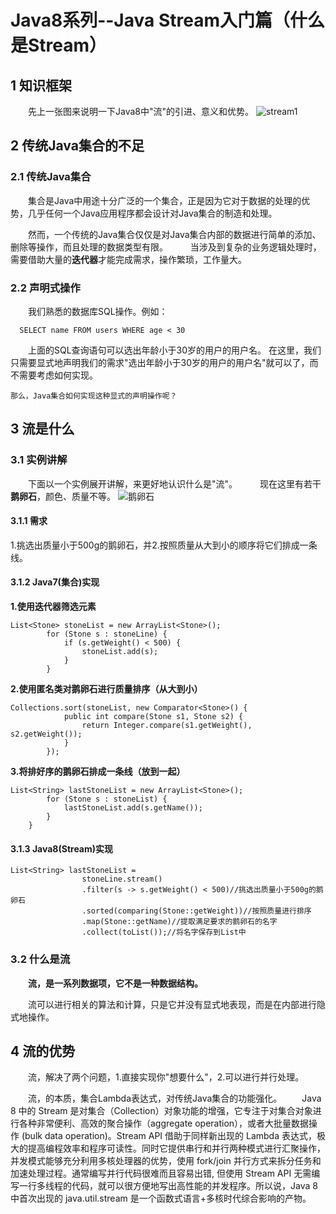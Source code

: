 # **Java8系列--Java Stream入门篇（什么是Stream）**
## **1 知识框架**
  　　先上一张图来说明一下Java8中"流"的引进、意义和优势。
  ![stream1](http://img.blog.csdn.net/20170716204058364?watermark/2/text/aHR0cDovL2Jsb2cuY3Nkbi5uZXQvcXFfMzM0Mjk5Njg=/font/5a6L5L2T/fontsize/400/fill/I0JBQkFCMA==/dissolve/70/gravity/SouthEast)
## **2 传统Java集合的不足**
### **2.1 传统Java集合**
  　　集合是Java中用途十分广泛的一个集合，正是因为它对于数据的处理的优势，几乎任何一个Java应用程序都会设计对Java集合的制造和处理。

  　　然而，一个传统的Java集合仅仅是对Java集合内部的数据进行简单的添加、删除等操作，而且处理的数据类型有限。
 　　 
      当涉及到复杂的业务逻辑处理时，需要借助大量的**迭代器**才能完成需求，操作繁琐，工作量大。
### **2.2 声明式操作**
 　　我们熟悉的数据库SQL操作。例如：

```
  SELECT name FROM users WHERE age < 30
```
　　上面的SQL查询语句可以选出年龄小于30岁的用户的用户名。
在这里，我们只需要显式地声明我们的需求"选出年龄小于30岁的用户的用户名"就可以了，而不需要考虑如何实现。

    那么，Java集合如何实现这种显式的声明操作呢？
## **3 流是什么**
### **3.1 实例讲解**
　　下面以一个实例展开讲解，来更好地认识什么是"流"。
　　
    现在这里有若干**鹅卵石**，颜色、质量不等。
![鹅卵石](http://img.blog.csdn.net/20170716210426812?watermark/2/text/aHR0cDovL2Jsb2cuY3Nkbi5uZXQvcXFfMzM0Mjk5Njg=/font/5a6L5L2T/fontsize/400/fill/I0JBQkFCMA==/dissolve/70/gravity/SouthEast)
#### **3.1.1 需求**
  1.挑选出质量小于500g的鹅卵石，并2.按照质量从大到小的顺序将它们排成一条线。
#### **3.1.2 Java7(集合)实现**
**1.使用迭代器筛选元素**

```
List<Stone> stoneList = new ArrayList<Stone>();
		for (Stone s : stoneLine) {
			if (s.getWeight() < 500) {
				stoneList.add(s);
			}
		}
```

**2.使用匿名类对鹅卵石进行质量排序（从大到小）**

```
Collections.sort(stoneList, new Comparator<Stone>() {
			public int compare(Stone s1, Stone s2) {
				return Integer.compare(s1.getWeight(), s2.getWeight());
			}
		});
```

**3.将排好序的鹅卵石排成一条线（放到一起）**

```
List<String> lastStoneList = new ArrayList<Stone>();
		for (Stone s : stoneList) {
			lastStoneList.add(s.getName());
		}
	}
```

#### **3.1.3 Java8(Stream)实现**

```
List<String> lastStoneList = 
				stoneLine.stream()
				.filter(s -> s.getWeight() < 500)//挑选出质量小于500g的鹅卵石
				.sorted(comparing(Stone::getWeight))//按照质量进行排序
				.map(Stone::getName)//提取满足要求的鹅卵石的名字
				.collect(toList());//将名字保存到List中
```
### **3.2 什么是流**
  　　**流，是一系列数据项，它不是一种数据结构。**

  　　流可以进行相关的算法和计算，只是它并没有显式地表现，而是在内部进行隐式地操作。
## **4 流的优势**
　　流，解决了两个问题，1.直接实现你"想要什么"，2.可以进行并行处理。

　　流，的本质，集合Lambda表达式，对传统Java集合的功能强化。
　　Java 8 中的 Stream 是对集合（Collection）对象功能的增强，它专注于对集合对象进行各种非常便利、高效的聚合操作（aggregate operation），或者大批量数据操作 (bulk data operation)。Stream API 借助于同样新出现的 Lambda 表达式，极大的提高编程效率和程序可读性。同时它提供串行和并行两种模式进行汇聚操作，并发模式能够充分利用多核处理器的优势，使用 fork/join 并行方式来拆分任务和加速处理过程。通常编写并行代码很难而且容易出错, 但使用 Stream API 无需编写一行多线程的代码，就可以很方便地写出高性能的并发程序。所以说，Java 8 中首次出现的 java.util.stream 是一个函数式语言+多核时代综合影响的产物。

